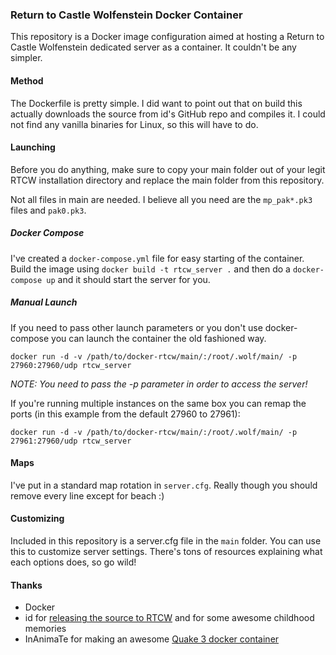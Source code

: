 ### Return to Castle Wolfenstein Docker Container

This repository is a Docker image configuration aimed at hosting a Return to Castle Wolfenstein dedicated server as a container. It couldn't be any simpler.

#### Method

The Dockerfile is pretty simple. I did want to point out that on build this actually downloads the source from id's GitHub repo and compiles it. I could not find any vanilla binaries for Linux, so this will have to do.

#### Launching

Before you do anything, make sure to copy your main folder out of your legit RTCW installation directory and replace the main folder from this repository.

Not all files in main are needed. I believe all you need are the `mp_pak*.pk3` files and `pak0.pk3`.

##### Docker Compose

I've created a `docker-compose.yml` file for easy starting of the container. Build the image using `docker build -t rtcw_server .` and then do a `docker-compose up` and it should start the server for you.

##### Manual Launch

If you need to pass other launch parameters or you don't use docker-compose you can launch the container the old fashioned way.

```docker run -d -v /path/to/docker-rtcw/main/:/root/.wolf/main/ -p 27960:27960/udp rtcw_server```

*NOTE: You need to pass the -p parameter in order to access the server!*

If you're running multiple instances on the same box you can remap the ports (in this example from the default 27960 to 27961):

```docker run -d -v /path/to/docker-rtcw/main/:/root/.wolf/main/ -p 27961:27960/udp rtcw_server```

#### Maps

I've put in a standard map rotation in `server.cfg`. Really though you should remove every line except for beach :)

#### Customizing

Included in this repository is a server.cfg file in the `main` folder. You can use this to customize server settings. There's tons of resources explaining what each options does, so go wild!

#### Thanks

* Docker
* id for [releasing the source to RTCW](https://github.com/id-Software/RTCW-MP) and for some awesome childhood memories
* InAnimaTe for making an awesome [Quake 3 docker container](https://github.com/InAnimaTe/docker-quake3)